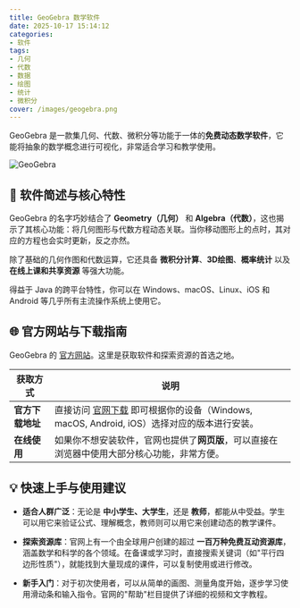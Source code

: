 ```yaml
---
title: GeoGebra 数学软件
date: 2025-10-17 15:14:12
categories:
- 软件
tags:
- 几何
- 代数
- 数据
- 绘图
- 统计
- 微积分
cover: /images/geogebra.png
---
```


GeoGebra 是一款集几何、代数、微积分等功能于一体的**免费动态数学软件**，它能将抽象的数学概念进行可视化，非常适合学习和教学使用。

![GeoGebra](/images/geogebra.png)

## 🧮 软件简述与核心特性

GeoGebra 的名字巧妙结合了 **Geometry（几何）** 和 **Algebra（代数）**，这也揭示了其核心功能：将几何图形与代数方程动态关联。当你移动图形上的点时，其对应的方程也会实时更新，反之亦然。

除了基础的几何作图和代数运算，它还具备 **微积分计算**、**3D绘图**、**概率统计** 以及 **在线上课和共享资源** 等强大功能。

得益于 Java 的跨平台特性，你可以在 Windows、macOS、Linux、iOS 和 Android 等几乎所有主流操作系统上使用它。

## 🌐 官方网站与下载指南

GeoGebra 的 [官方网站](https://www.geogebra.org/)。这里是获取软件和探索资源的首选之地。

| 获取方式 | 说明 |
| --- |  --- |
| **官方下载地址** | 直接访问 [官网下载](https://www.geogebra.org/download) 即可根据你的设备（Windows, macOS, Android, iOS）选择对应的版本进行安装。 |
| **在线使用** | 如果你不想安装软件，官网也提供了**网页版**，可以直接在浏览器中使用大部分核心功能，非常方便。 |

## 💡 快速上手与使用建议

- **适合人群广泛**：无论是 **中小学生、大学生**，还是 **教师**，都能从中受益。学生可以用它来验证公式、理解概念，教师则可以用它来创建动态的教学课件。

- **探索资源库**：官网上有一个由全球用户创建的超过 **一百万种免费互动资源库**，涵盖数学和科学的各个领域。在备课或学习时，直接搜索关键词（如"平行四边形性质"），就能找到大量现成的课件，可以复制使用或进行修改。

- **新手入门**：对于初次使用者，可以从简单的画图、测量角度开始，逐步学习使用滑动条和输入指令。官网的"帮助"栏目提供了详细的视频和文字教程。
